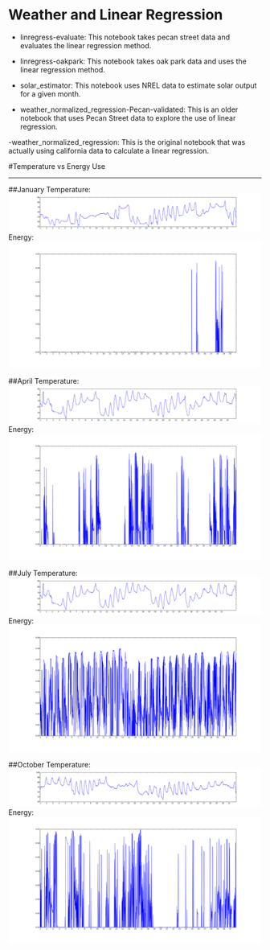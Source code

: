 Weather and Linear Regression
=============================

- linregress-evaluate: This notebook takes pecan street data and evaluates the linear regression method. 

- linregress-oakpark: This notebook takes oak park data and uses the linear regression method. 

- solar\_estimator: This notebook uses NREL data to estimate solar output for a given month.

- weather\_normalized\_regression-Pecan-validated: This is an older notebook that uses Pecan Street data to explore the use of linear regression.

-weather\_normalized\_regression: This is the original notebook that was actually using california data to calculate a linear regression.

#Temperature vs Energy Use
_______

##January
Temperature:
![alt text](get_weather_data/month_temp_graphs/January_Weather.png)
Energy:
![alt text](../diagnostics/plots/January_avg.pdf.png)

##April
Temperature:
![alt text](get_weather_data/month_temp_graphs/April_Weather.png)
Energy:
![alt text](../diagnostics/plots/April_avg.pdf.png)

##July
Temperature:
![alt text](get_weather_data/month_temp_graphs/July_Weather.png)
Energy:
![alt text](../diagnostics/plots/July_avg.pdf.png)

##October
Temperature:
![alt text](get_weather_data/month_temp_graphs/October_Weather.png)
Energy:
![alt text](../diagnostics/plots/October_avg.pdf.png)
